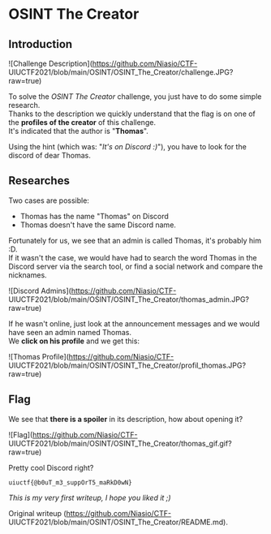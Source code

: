 # OSINT The Creator  
## Introduction

![Challenge Description](https://github.com/Niasio/CTF-
UIUCTF2021/blob/main/OSINT/OSINT_The_Creator/challenge.JPG?raw=true)

To solve the *OSINT The Creator* challenge, you just have to do some simple
research.  
Thanks to the description we quickly understand that the flag is on one of the
**profiles of the creator** of this challenge.  
It's indicated that the author is "**Thomas**".

Using the hint (which was: "*It's on Discord :)*"), you have to look for the
discord of dear Thomas.

## Researches

Two cases are possible:  
- Thomas has the name "Thomas" on Discord  
- Thomas doesn't have the same Discord name.

Fortunately for us, we see that an admin is called Thomas, it's probably him
:D.  
If it wasn't the case, we would have had to search the word Thomas in the
Discord server via the search tool, or find a social network and compare the
nicknames.

![Discord Admins](https://github.com/Niasio/CTF-
UIUCTF2021/blob/main/OSINT/OSINT_The_Creator/thomas_admin.JPG?raw=true)

If he wasn't online, just look at the announcement messages and we would have
seen an admin named Thomas.  
We **click on his profile** and we get this:

![Thomas Profile](https://github.com/Niasio/CTF-
UIUCTF2021/blob/main/OSINT/OSINT_The_Creator/profil_thomas.JPG?raw=true)

## Flag

We see that **there is a spoiler** in its description, how about opening it?

![Flag](https://github.com/Niasio/CTF-
UIUCTF2021/blob/main/OSINT/OSINT_The_Creator/thomas_gif.gif?raw=true)

Pretty cool Discord right?  
```  
uiuctf{@b0uT_m3_suppOrT5_maRkD0wN}  
```

*This is my very first writeup, I hope you liked it ;)*

Original writeup (https://github.com/Niasio/CTF-
UIUCTF2021/blob/main/OSINT/OSINT_The_Creator/README.md).